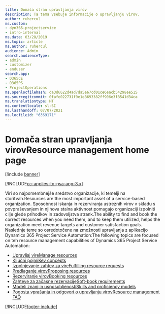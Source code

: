 ```yaml
---
title: Domača stran upravljanja virov
description: Ta tema vsebuje informacije o upravljanju virov.
author: ruhercul
ms.custom:
- dyn365-projectservice
- intro-internal
ms.date: 03/28/2019
ms.topic: article
ms.author: ruhercul
audience: Admin
search.audienceType:
- admin
- customizer
- enduser
search.app:
- D365CE
- D365PS
- ProjectOperations
ms.openlocfilehash: da3d6622d4ad7da5e67cd01ce6eacb54298ee515
ms.sourcegitcommit: 0fafe022731f0e1e8693382ff906e3f8541d34ca
ms.translationtype: HT
ms.contentlocale: sl-SI
ms.lasthandoff: 07/07/2021
ms.locfileid: "6369171"
---
```

# <a name="resource-management-home-page"></a><span data-ttu-id="53edc-103">Domača stran upravljanja virov</span><span class="sxs-lookup"><span data-stu-id="53edc-103">Resource management home page</span></span>

[!include [banner](../includes/psa-now-project-operations.md)]

[!INCLUDE[cc-applies-to-psa-app-3.x](../includes/cc-applies-to-psa-app-3x.md)]

<span data-ttu-id="53edc-104">Viri so najpomembnejše sredstvo organizacije, ki temelji na storitvah.</span><span class="sxs-lookup"><span data-stu-id="53edc-104">Resources are the most important asset of a service-based organization.</span></span> <span data-ttu-id="53edc-105">Sposobnost iskanja in rezerviranja ustreznih virov v skladu s povpraševanjem in njihova stalna aktivnost pomagajo organizaciji izpolniti cilje glede prihodkov in zadovoljstva strank.</span><span class="sxs-lookup"><span data-stu-id="53edc-105">The ability to find and book the correct resources when you need them, and to keep them utilized, helps the organization meet revenue targets and customer satisfaction goals.</span></span> <span data-ttu-id="53edc-106">Naslednje teme so osredotočene na zmožnosti upravljanja z aplikacijo Dynamics 365 Project Service Automation:</span><span class="sxs-lookup"><span data-stu-id="53edc-106">The following topics are focused on teh resource management capabilities of Dynamics 365 Project Service Automation:</span></span>

- [<span data-ttu-id="53edc-107">Upravljaj vire</span><span class="sxs-lookup"><span data-stu-id="53edc-107">Manage resources</span></span>](manage-resources.md)
- [<span data-ttu-id="53edc-108">Ključni pojmi</span><span class="sxs-lookup"><span data-stu-id="53edc-108">Key concepts</span></span>](reports-key-concepts.md)
- [<span data-ttu-id="53edc-109">Izpolnjevanje zahtev za vire</span><span class="sxs-lookup"><span data-stu-id="53edc-109">Fulfilling resource requests</span></span>](resource-management-fulfill-requests.md)
- [<span data-ttu-id="53edc-110">Predlaganje virov</span><span class="sxs-lookup"><span data-stu-id="53edc-110">Proposing resources</span></span>](resource-management-propose-resources.md)
- [<span data-ttu-id="53edc-111">Rezerviranje virov</span><span class="sxs-lookup"><span data-stu-id="53edc-111">Booking resources</span></span>](resource-management-book-resources-scheduleboard.md)
- [<span data-ttu-id="53edc-112">Zahteve za začasne rezervacije</span><span class="sxs-lookup"><span data-stu-id="53edc-112">Soft-book requirements</span></span>](resource-management-softbook-requirements.md)
- [<span data-ttu-id="53edc-113">Modeli znanj in usposobljenosti</span><span class="sxs-lookup"><span data-stu-id="53edc-113">Skills and proficiency models</span></span>](resource-management-skills-proficiency.md)
- [<span data-ttu-id="53edc-114">Pogosta vprašanja in odgovori o upravljanju virov</span><span class="sxs-lookup"><span data-stu-id="53edc-114">Resource management FAQ</span></span>](resource-management-faq.md)


[!INCLUDE[footer-include](../includes/footer-banner.md)]